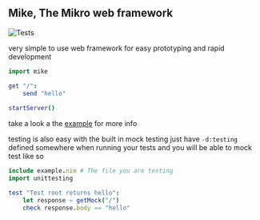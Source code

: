 ## Mike, The Mikro web framework
![Tests](https://github.com/ire4ever1190/mike/workflows/Tests/badge.svg)

very simple to use web framework for easy prototyping and rapid development

```nim
import mike

get "/":
    send "hello"
    
startServer()
```
take a look a the [example](https://github.com/ire4ever1190/mike/blob/master/example.nim) for more info

testing is also easy with the built in mock testing
just have `-d:testing` defined somewhere when running your tests and you will be able to mock test like so

```nim
include example.nim # The file you are testing
import unittesting

test "Test root returns hello":
    let response = getMock("/")
    check response.body == "hello"
```
